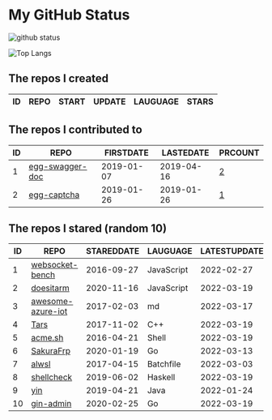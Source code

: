 # My GitHub Status

<img src="https://github-readme-stats-1.yihong0618.vercel.app/api?username=jc-lathander&show_icons=true&&&hide_title=true&count_private=true" alt="github status" />

![Top Langs](https://github-readme-stats-1.yihong0618.vercel.app/api/top-langs/?username=jc-lathander&layout=compact)

<!--START_SECTION:my_github-->
## The repos I created
| ID | REPO | START | UPDATE | LAUGUAGE | STARS |
|----|------|-------|--------|----------|-------|

## The repos I contributed to
| ID |                                REPO                                | FIRSTDATE  | LASTEDATE  |                                          PRCOUNT                                           |
|----|--------------------------------------------------------------------|------------|------------|--------------------------------------------------------------------------------------------|
|  1 | [egg-swagger-doc](https://github.com/Yanshijie-EL/egg-swagger-doc) | 2019-01-07 | 2019-04-16 | [2](https://github.com/Yanshijie-EL/egg-swagger-doc/pulls?q=is%3Apr+author%3Ajc-lathander) |
|  2 | [egg-captcha](https://github.com/Raoul1996/egg-captcha)            | 2019-01-26 | 2019-01-26 | [1](https://github.com/Raoul1996/egg-captcha/pulls?q=is%3Apr+author%3Ajc-lathander)        |

## The repos I stared (random 10)
| ID |                                  REPO                                   | STAREDDATE |  LAUGUAGE  | LATESTUPDATE |
|----|-------------------------------------------------------------------------|------------|------------|--------------|
|  1 | [websocket-bench](https://github.com/BedrockStreaming/websocket-bench)  | 2016-09-27 | JavaScript | 2022-02-27   |
|  2 | [doesitarm](https://github.com/ThatGuySam/doesitarm)                    | 2020-11-16 | JavaScript | 2022-03-19   |
|  3 | [awesome-azure-iot](https://github.com/formulahendry/awesome-azure-iot) | 2017-02-03 | md         | 2022-03-17   |
|  4 | [Tars](https://github.com/TarsCloud/Tars)                               | 2017-11-02 | C++        | 2022-03-19   |
|  5 | [acme.sh](https://github.com/acmesh-official/acme.sh)                   | 2016-04-21 | Shell      | 2022-03-19   |
|  6 | [SakuraFrp](https://github.com/ZeroDream-CN/SakuraFrp)                  | 2020-01-19 | Go         | 2022-03-13   |
|  7 | [alwsl](https://github.com/alwsl/alwsl)                                 | 2017-04-15 | Batchfile  | 2022-03-03   |
|  8 | [shellcheck](https://github.com/koalaman/shellcheck)                    | 2019-06-02 | Haskell    | 2022-03-19   |
|  9 | [yin](https://github.com/0x55aa/yin)                                    | 2019-04-21 | Java       | 2022-01-24   |
| 10 | [gin-admin](https://github.com/LyricTian/gin-admin)                     | 2020-02-25 | Go         | 2022-03-19   |

<!--END_SECTION:my_github-->
